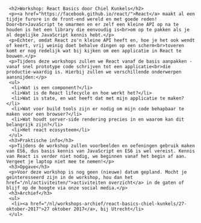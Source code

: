      <h2>Workshop: React Basics door Chiel Kunkels</h2>
     <p><a href="https://facebook.github.io/react/">React</a> maakt al een tijdje furore in de front-end wereld en met goede reden! Door<br>JavaScript te omarmen en er zelf een kleine API op na te houden is het een library die eenvoudig is<br>om op te pakken als je al degelijke JavaScript kennis hebt.</p>
     <p>Echter, omdat React zo'n kleine API heeft en, hoe je het ook wendt of keert, vrij weinig doet behalve dingen op een scherm<br>toveren komt er nog redelijk wat bij kijken om een applicatie in React te bouwen.</p>
     <p>Tijdens deze workshops zullen we React vanaf de basis aanpakken - vanaf snel prototype code schrijven tot een applicatie<br>die productie-waardig is. Hierbij zullen we verschillende onderwerpen aansnijden:</p>
     <ul>
      <li>Wat is een component?</li>
      <li>Wat is de React lifecycle en hoe werkt het?</li>
      <li>Wat is state, en wat heeft dat met mijn applicatie te maken?</li>
      <li>Wat voor build tools zijn er nodig om mijn code behapbaar te maken voor een browser?</li>
      <li>Wat houdt server-side rendering precies in en waarom kan dit belangrijk zijn?</li>
      <li>Het react ecosysteem</li>
     </ul>
     <h3>Praktische info</h3>
     <p>Tijdens de workshop zullen voorbeelden en oefeningen gebruik maken van ES6, dus basis kennis van JavaScript en ES6 is wel vereist. Kennis van React is verder niet nodig, we beginnen vanaf het begin af aan. Vergeet je laptop niet mee te nemen!</p>
     <h3>Opgave</h3>
     <p>Voor deze workshop is nog geen (nieuwe) datum gepland. Mocht je geïnteresseerd zijn in de workshop, hou dan het href="/nl/activiteiten/">activiteiten overzicht</a> in de gaten of blijf op de hoogte via onze social media.</p>
     <h3>Archief</h3>
     <ul>
      <li><a href="/nl/workshops-archief/react-basics-chiel-kunkels/27-oktober-2017">27 oktober 2017</a>, bij Utrecht</li>
     </ul>

